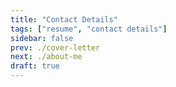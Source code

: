 ```yaml
---
title: "Contact Details"
tags: ["resume", "contact details"]
sidebar: false
prev: ./cover-letter
next: ./about-me
draft: true
---
```



<!-- | Contact                                                                                                                                                                                                                                           	                      |                                                                               Web                                                                              	 |
| :-------------------------------------------------------------------------------------------------------------------------------------------------------------------------------------------------------------------------------------------------------------------------- | ---------------------------------------------------------------------------------------------------------------------------------------------------------------: |
| 📱: [+44-7960-045-281](tel:+44-7960-045-281) (UK Mobile)</br>📱: [+212-624-846-935](tel:+212-624-846-935) (Moroccan Mobile)</br>📱: [+212-808-526-830](tel:+212-808-526-830) (Moroccan Landline)</br>📧: [m@bana.io](mailto:m@bana.io)</br>📧: [b@bana.io](mailto:b@bana.io) 	 | [https://bana.io](https://bana.io)</br> [https://github.com/banaio](https://github.com/banaio)</br> [https://linkedin.com/in/mbana](https://linkedin.com/in/mbana)   | -->
